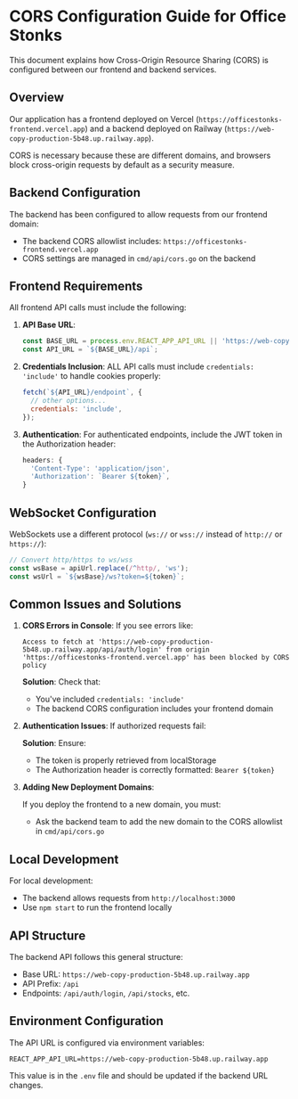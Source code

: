 # CORS Configuration Guide for Office Stonks

This document explains how Cross-Origin Resource Sharing (CORS) is configured between our frontend and backend services.

## Overview

Our application has a frontend deployed on Vercel (`https://officestonks-frontend.vercel.app`) and a backend deployed on Railway (`https://web-copy-production-5b48.up.railway.app`).

CORS is necessary because these are different domains, and browsers block cross-origin requests by default as a security measure.

## Backend Configuration

The backend has been configured to allow requests from our frontend domain:

- The backend CORS allowlist includes: `https://officestonks-frontend.vercel.app`
- CORS settings are managed in `cmd/api/cors.go` on the backend

## Frontend Requirements

All frontend API calls must include the following:

1. **API Base URL**: 
   ```javascript
   const BASE_URL = process.env.REACT_APP_API_URL || 'https://web-copy-production-5b48.up.railway.app';
   const API_URL = `${BASE_URL}/api`;
   ```

2. **Credentials Inclusion**: ALL API calls must include `credentials: 'include'` to handle cookies properly:
   ```javascript
   fetch(`${API_URL}/endpoint`, {
     // other options...
     credentials: 'include',
   });
   ```

3. **Authentication**: For authenticated endpoints, include the JWT token in the Authorization header:
   ```javascript
   headers: {
     'Content-Type': 'application/json',
     'Authorization': `Bearer ${token}`,
   }
   ```

## WebSocket Configuration

WebSockets use a different protocol (`ws://` or `wss://` instead of `http://` or `https://`):

```javascript
// Convert http/https to ws/wss
const wsBase = apiUrl.replace(/^http/, 'ws');
const wsUrl = `${wsBase}/ws?token=${token}`;
```

## Common Issues and Solutions

1. **CORS Errors in Console**: If you see errors like:
   ```
   Access to fetch at 'https://web-copy-production-5b48.up.railway.app/api/auth/login' from origin 'https://officestonks-frontend.vercel.app' has been blocked by CORS policy
   ```
   
   **Solution**: Check that:
   - You've included `credentials: 'include'`
   - The backend CORS configuration includes your frontend domain
   
2. **Authentication Issues**: If authorized requests fail:
   
   **Solution**: Ensure:
   - The token is properly retrieved from localStorage
   - The Authorization header is correctly formatted: `Bearer ${token}`

3. **Adding New Deployment Domains**:
   
   If you deploy the frontend to a new domain, you must:
   - Ask the backend team to add the new domain to the CORS allowlist in `cmd/api/cors.go`

## Local Development

For local development:
- The backend allows requests from `http://localhost:3000`
- Use `npm start` to run the frontend locally

## API Structure

The backend API follows this general structure:
- Base URL: `https://web-copy-production-5b48.up.railway.app`
- API Prefix: `/api`
- Endpoints: `/api/auth/login`, `/api/stocks`, etc.

## Environment Configuration

The API URL is configured via environment variables:
```
REACT_APP_API_URL=https://web-copy-production-5b48.up.railway.app
```

This value is in the `.env` file and should be updated if the backend URL changes.